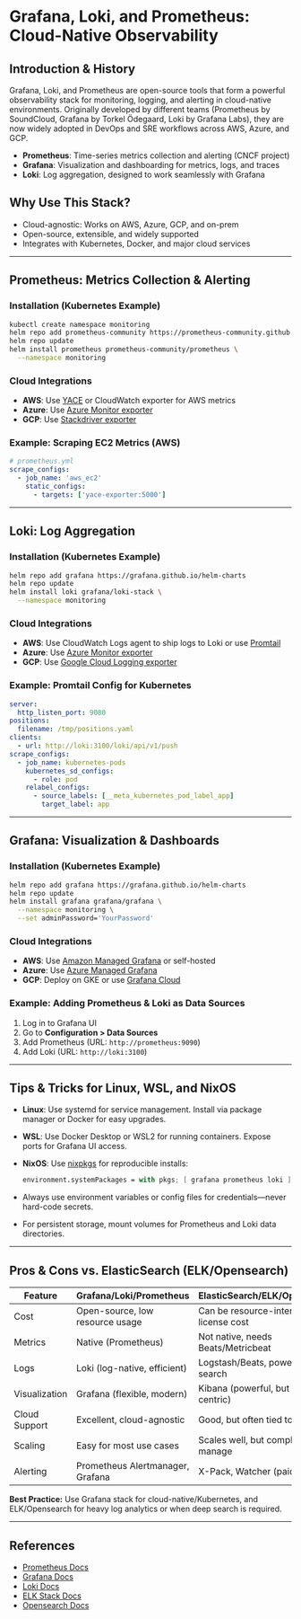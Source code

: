 # Grafana, Loki, and Prometheus: Cloud-Native Observability

## Introduction & History

Grafana, Loki, and Prometheus are open-source tools that form a powerful observability stack for monitoring, logging, and alerting in cloud-native environments. Originally developed by different teams (Prometheus by SoundCloud, Grafana by Torkel Ödegaard, Loki by Grafana Labs), they are now widely adopted in DevOps and SRE workflows across AWS, Azure, and GCP.

- **Prometheus**: Time-series metrics collection and alerting (CNCF project)
- **Grafana**: Visualization and dashboarding for metrics, logs, and traces
- **Loki**: Log aggregation, designed to work seamlessly with Grafana

## Why Use This Stack?

- Cloud-agnostic: Works on AWS, Azure, GCP, and on-prem
- Open-source, extensible, and widely supported
- Integrates with Kubernetes, Docker, and major cloud services

---

## Prometheus: Metrics Collection & Alerting

### Installation (Kubernetes Example)

```bash
kubectl create namespace monitoring
helm repo add prometheus-community https://prometheus-community.github.io/helm-charts
helm repo update
helm install prometheus prometheus-community/prometheus \
  --namespace monitoring
```

### Cloud Integrations

- **AWS**: Use [YACE](https://github.com/yace-io/yace) or CloudWatch exporter for AWS metrics
- **Azure**: Use [Azure Monitor exporter](https://github.com/RobustPerception/azure_metrics_exporter)
- **GCP**: Use [Stackdriver exporter](https://github.com/frodenas/stackdriver_exporter)

### Example: Scraping EC2 Metrics (AWS)

```yaml
# prometheus.yml
scrape_configs:
  - job_name: 'aws_ec2'
    static_configs:
      - targets: ['yace-exporter:5000']
```

---

## Loki: Log Aggregation

### Installation (Kubernetes Example)

```bash
helm repo add grafana https://grafana.github.io/helm-charts
helm repo update
helm install loki grafana/loki-stack \
  --namespace monitoring
```

### Cloud Integrations

- **AWS**: Use CloudWatch Logs agent to ship logs to Loki or use [Promtail](https://grafana.com/docs/loki/latest/clients/promtail/)
- **Azure**: Use [Azure Monitor exporter](https://github.com/grafana/loki/tree/main/clients/cmd/azurelog)
- **GCP**: Use [Google Cloud Logging exporter](https://github.com/grafana/loki/tree/main/clients/cmd/gcplog)

### Example: Promtail Config for Kubernetes

```yaml
server:
  http_listen_port: 9080
positions:
  filename: /tmp/positions.yaml
clients:
  - url: http://loki:3100/loki/api/v1/push
scrape_configs:
  - job_name: kubernetes-pods
    kubernetes_sd_configs:
      - role: pod
    relabel_configs:
      - source_labels: [__meta_kubernetes_pod_label_app]
        target_label: app
```

---

## Grafana: Visualization & Dashboards

### Installation (Kubernetes Example)

```bash
helm repo add grafana https://grafana.github.io/helm-charts
helm repo update
helm install grafana grafana/grafana \
  --namespace monitoring \
  --set adminPassword='YourPassword'
```

### Cloud Integrations

- **AWS**: Use [Amazon Managed Grafana](https://aws.amazon.com/grafana/) or self-hosted
- **Azure**: Use [Azure Managed Grafana](https://learn.microsoft.com/en-us/azure/managed-grafana/)
- **GCP**: Deploy on GKE or use [Grafana Cloud](https://grafana.com/products/cloud/)

### Example: Adding Prometheus & Loki as Data Sources

1. Log in to Grafana UI
2. Go to **Configuration > Data Sources**
3. Add Prometheus (URL: `http://prometheus:9090`)
4. Add Loki (URL: `http://loki:3100`)

---

## Tips & Tricks for Linux, WSL, and NixOS

- **Linux**: Use systemd for service management. Install via package manager or Docker for easy upgrades.
- **WSL**: Use Docker Desktop or WSL2 for running containers. Expose ports for Grafana UI access.
- **NixOS**: Use [nixpkgs](https://search.nixos.org/packages) for reproducible installs:

  ```nix
  environment.systemPackages = with pkgs; [ grafana prometheus loki ];
  ```

- Always use environment variables or config files for credentials—never hard-code secrets.
- For persistent storage, mount volumes for Prometheus and Loki data directories.

---

## Pros & Cons vs. ElasticSearch (ELK/Opensearch)

| Feature         | Grafana/Loki/Prometheus         | ElasticSearch/ELK/Opensearch         |
|-----------------|---------------------------------|--------------------------------------|
| Cost            | Open-source, low resource usage | Can be resource-intensive, license cost|
| Metrics         | Native (Prometheus)             | Not native, needs Beats/Metricbeat   |
| Logs            | Loki (log-native, efficient)    | Logstash/Beats, powerful search      |
| Visualization   | Grafana (flexible, modern)      | Kibana (powerful, but ES-centric)    |
| Cloud Support   | Excellent, cloud-agnostic       | Good, but often tied to vendor       |
| Scaling         | Easy for most use cases         | Scales well, but complex to manage   |
| Alerting        | Prometheus Alertmanager, Grafana| X-Pack, Watcher (paid in ES)         |

**Best Practice:** Use Grafana stack for cloud-native/Kubernetes, and ELK/Opensearch for heavy log analytics or when deep search is required.

---

## References

- [Prometheus Docs](https://prometheus.io/docs/)
- [Grafana Docs](https://grafana.com/docs/)
- [Loki Docs](https://grafana.com/docs/loki/latest/)
- [ELK Stack Docs](https://www.elastic.co/what-is/elk-stack)
- [Opensearch Docs](https://opensearch.org/docs/)
